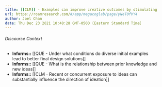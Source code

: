 ```yaml
---
title: [[CLM]] - Examples can improve creative outcomes by stimulating more exploration away from obvious starting points
url: https://roamresearch.com/#/app/megacoglab/page/yNeTOfVY4
author: Joel Chan
date: Thu Dec 23 2021 10:48:28 GMT-0500 (Eastern Standard Time)
---
```




###### Discourse Context

- **Informs::** [[QUE - Under what conditions do diverse initial examples lead to better final design solutions]]
- **Informs::** [[QUE - What is the relationship between prior knowledge and new ideas]]
- **Informs::** [[CLM - Recent or concurrent exposure to ideas can substantially influence the direction of ideation]]
